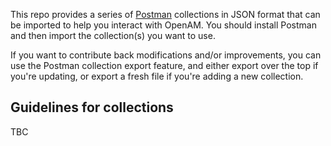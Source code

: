 This repo provides a series of [Postman](https://www.getpostman.com/) collections in JSON format that
can be imported to help you interact with OpenAM. You should install Postman and then import the
collection(s) you want to use.

If you want to contribute back modifications and/or improvements, you can use the Postman collection
export feature, and either export over the top if you're updating, or export a fresh file if you're
adding a new collection.

## Guidelines for collections

TBC

